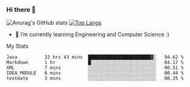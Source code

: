 ### Hi there 👋

![Anurag's GitHub stats](https://github-readme-stats.vercel.app/api?username=MatteoIorio11&show_icons=true&theme=dark) 
[![Top Langs](https://github-readme-stats.vercel.app/api/top-langs/?username=MatteoIorio11&theme=dark)](https://github.com/MatteoIorio11/github-readme-stats)

- 🌱 I’m currently learning Engineering and Computer Science :)

<!--
**MatteoIorio11/MatteoIorio11** is a ✨ _special_ ✨ repository because its `README.md` (this file) appears on your GitHub profile.

Here are some ideas to get you started:

- 🔭 I’m currently working on ...
- 🌱 I’m currently learning ...
- 👯 I’m looking to collaborate on ...
- 🤔 I’m looking for help with ...
- 💬 Ask me about ...
- 📫 How to reach me: ...
- 😄 Pronouns: ...
- ⚡ Fun fact: ...
-->
My Stats
<!--START_SECTION:waka-->

```text
Java          22 hrs 43 mins  ███████████████████████▓░   94.62 %
Markdown      1 hr            █░░░░░░░░░░░░░░░░░░░░░░░░   04.17 %
XML           7 mins          ░░░░░░░░░░░░░░░░░░░░░░░░░   00.51 %
IDEA_MODULE   6 mins          ░░░░░░░░░░░░░░░░░░░░░░░░░   00.44 %
textmate      3 mins          ░░░░░░░░░░░░░░░░░░░░░░░░░   00.25 %
```

<!--END_SECTION:waka-->
